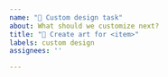 ```yaml
---
name: "🎨 Custom design task"
about: What should we customize next?
title: "🎨 Create art for <item>"
labels: custom design
assignees: ''

---
```

